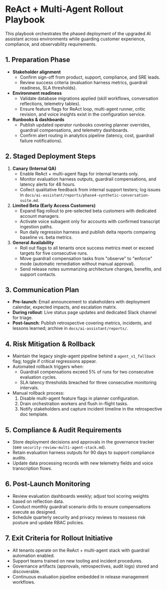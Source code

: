# ReAct + Multi-Agent Rollout Playbook

This playbook orchestrates the phased deployment of the upgraded AI assistant across environments while guarding customer experience, compliance, and observability requirements.

## 1. Preparation Phase
- **Stakeholder alignment**
  - Confirm sign-off from product, support, compliance, and SRE leads.
  - Review success criteria (evaluation harness metrics, guardrail readiness, SLA thresholds).
- **Environment readiness**
  - Validate database migrations applied (skill workflows, conversation reflections, telemetry tables).
  - Ensure feature flags for ReAct loop, multi-agent runner, critic revision, and voice insights exist in the configuration service.
- **Runbooks & dashboards**
  - Publish updated operator runbooks covering planner overrides, guardrail compensations, and telemetry dashboards.
  - Confirm alert routing in analytics pipeline (latency, cost, guardrail failure notifications).

## 2. Staged Deployment Steps
1. **Canary (Internal QA)**
   - Enable ReAct + multi-agent flags for internal tenants only.
   - Monitor evaluation harness outputs, guardrail compensations, and latency alerts for 48 hours.
   - Collect qualitative feedback from internal support testers; log issues in `docs/ai-assistant/reports/phase4-synthetic-conversation-suite.md`.
2. **Limited Beta (Early Access Customers)**
   - Expand flag rollout to pre-selected beta customers with dedicated account managers.
   - Activate voice subagent only for accounts with confirmed transcript ingestion paths.
   - Run daily regression harness and publish delta reports comparing baseline vs. beta metrics.
3. **General Availability**
   - Roll out flags to all tenants once success metrics meet or exceed targets for five consecutive runs.
   - Move guardrail compensation tasks from "observe" to "enforce" mode (automatic remediation without manual approval).
   - Send release notes summarizing architecture changes, benefits, and support contacts.

## 3. Communication Plan
- **Pre-launch**: Email announcement to stakeholders with deployment calendar, expected impacts, and escalation matrix.
- **During rollout**: Live status page updates and dedicated Slack channel for triage.
- **Post-launch**: Publish retrospective covering metrics, incidents, and lessons learned; archive in `docs/ai-assistant/reports/`.

## 4. Risk Mitigation & Rollback
- Maintain the legacy single-agent pipeline behind a `agent_v1_fallback` flag; toggle if critical regressions appear.
- Automated rollback triggers when:
  - Guardrail compensations exceed 5% of runs for two consecutive evaluation cycles.
  - SLA latency thresholds breached for three consecutive monitoring intervals.
- Manual rollback process:
  1. Disable multi-agent feature flags in planner configuration.
  2. Drain orchestration workers and flush in-flight tasks.
  3. Notify stakeholders and capture incident timeline in the retrospective doc template.

## 5. Compliance & Audit Requirements
- Store deployment decisions and approvals in the governance tracker (see `security-review-multi-agent-stack.md`).
- Retain evaluation harness outputs for 90 days to support compliance audits.
- Update data processing records with new telemetry fields and voice transcription flows.

## 6. Post-Launch Monitoring
- Review evaluation dashboards weekly; adjust tool scoring weights based on reflection data.
- Conduct monthly guardrail scenario drills to ensure compensations execute as designed.
- Schedule quarterly security and privacy reviews to reassess risk posture and update RBAC policies.

## 7. Exit Criteria for Rollout Initiative
- All tenants operate on the ReAct + multi-agent stack with guardrail automation enabled.
- Support teams trained on new tooling and incident procedures.
- Governance artifacts (approvals, retrospectives, audit logs) stored and discoverable.
- Continuous evaluation pipeline embedded in release management workflows.
